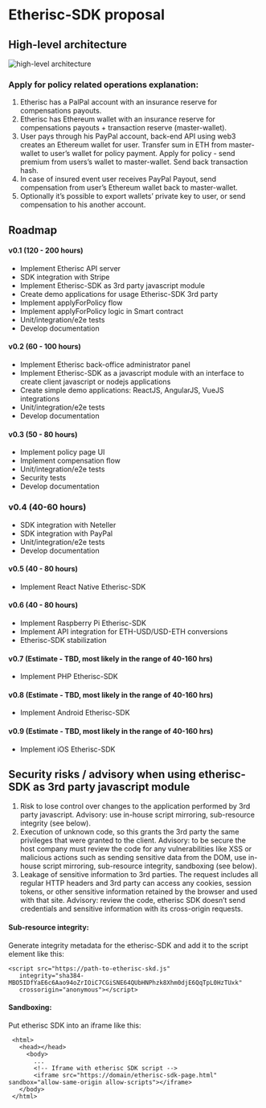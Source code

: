 # Etherisc-SDK proposal

## High-level architecture
![high-level architecture](/docs/img/scheme-02.png)

### Apply for policy related operations explanation:

1. Etherisc has a PalPal account with an insurance reserve for compensations payouts.
2. Etherisc has Ethereum wallet with an  insurance reserve for compensations payouts + transaction reserve (master-wallet).
3. User pays through his PayPal account, back-end API using web3 creates an Ethereum wallet for user. Transfer sum in ETH from master-wallet to user’s wallet for policy payment. Apply for policy - send premium from users’s wallet to master-wallet. Send back transaction hash.
4. In case of insured event user receives PayPal Payout, send compensation from user’s Ethereum wallet back to master-wallet.
5. Optionally it’s possible to export wallets’ private key to user, or send compensation to his another account.



## Roadmap

#### v0.1 (120 - 200 hours)
- Implement Etherisc API server
- SDK integration with Stripe
- Implement Etherisc-SDK as 3rd party javascript module
- Create demo applications for usage Etherisc-SDK 3rd party
- Implement applyForPolicy flow
- Implement applyForPolicy logic in Smart contract
- Unit/integration/e2e tests
- Develop documentation

#### v0.2 (60 - 100 hours)
- Implement Etherisc back-office administrator panel
- Implement Etherisc-SDK as a javascript module with an interface to create client javascript or nodejs applications
- Create simple demo applications: ReactJS, AngularJS, VueJS integrations
- Unit/integration/e2e tests
- Develop documentation

#### v0.3 (50 - 80 hours)
- Implement policy page UI
- Implement compensation flow
- Unit/integration/e2e tests
- Security tests
- Develop documentation

### v0.4 (40-60 hours)
- SDK integration with Neteller
- SDK integration with PayPal
- Unit/integration/e2e tests
- Develop documentation

#### v0.5 (40 - 80 hours)
- Implement React Native Etherisc-SDK

#### v0.6 (40 - 80 hours)
   - Implement Raspberry Pi Etherisc-SDK
   - Implement API integration for ETH-USD/USD-ETH conversions 
   - Etherisc-SDK stabilization

#### v0.7 (Estimate - TBD, most likely in the range of 40-160 hrs)
  - Implement PHP Etherisc-SDK

#### v0.8 (Estimate - TBD, most likely in the range of 40-160 hrs)
   - Implement Android Etherisc-SDK

#### v0.9 (Estimate - TBD, most likely in the range of 40-160 hrs)
   - Implement iOS Etherisc-SDK


## Security risks / advisory when using etherisc-SDK as 3rd party javascript module
1. Risk to lose control over changes to the application performed by 3rd party javascript. Advisory: use in-house script mirroring, sub-resource integrity (see below).
2. Execution of unknown code, so this grants the 3rd party the same privileges that were granted to the client. Advisory: to be secure the host company must review the code for any vulnerabilities like XSS or malicious actions such as sending sensitive data from the DOM, use in-house script mirroring, sub-resource integrity, sandboxing (see below).
3. Leakage of sensitive information to 3rd parties. The request includes all regular HTTP headers and 3rd party can access any cookies, session tokens, or other sensitive information retained by the browser and used with that site. Advisory: review the code, etherisc SDK doesn’t send credentials and sensitive information with its cross-origin requests.

#### Sub-resource integrity:
Generate integrity metadata for the etherisc-SDK and add it to the script element like this:
```
<script src="https://path-to-etherisc-skd.js" 
   integrity="sha384-MBO5IDfYaE6c6Aao94oZrIOiC7CGiSNE64QUbHNPhzk8Xhm0djE6QqTpL0HzTUxk"
   crossorigin="anonymous"></script>
```   

#### Sandboxing:
Put etherisc SDK into an iframe like this:
```
 <html>
   <head></head>
     <body>
       ...    
       <!-- Iframe with etherisc SDK script -->
       <iframe src="https://domain/etherisc-sdk-page.html" sandbox="allow-same-origin allow-scripts"></iframe>
   </body>
 </html>
```
